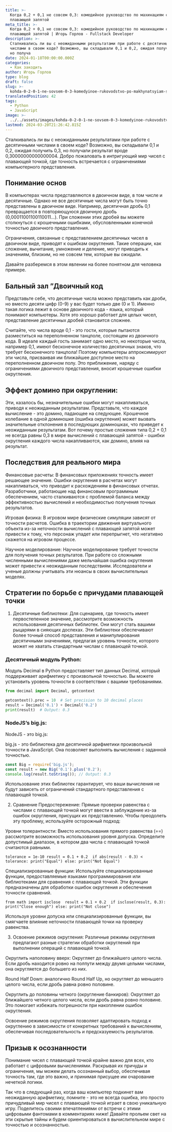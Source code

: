 ```yaml
---
title: >-
  Когда 0,2 + 0,1 не совсем 0,3: комедийное руководство по махинациям с
  плавающей запятой
meta_title: >-
  Когда 0,2 + 0,1 не совсем 0,3: комедийное руководство по махинациям с
  плавающей запятой | Игорь Горлов - Fullstack Developer
description: >-
  Сталкивались ли вы с неожиданными результатами при работе с десятичными
  числами в своем коде? Возможно, вы складывали 0,1 и 0,2, ожидая получить 0,3,
  но получа
date: 2024-01-18T00:00:00.000Z
categories:
  - Как закодить
author: Игорь Горлов
type: blog
draft: false
slug: >-
  kohda-0-2-0-1-ne-sovsem-0-3-komedyinoe-rukovodstvo-po-makhynatsyiam-s-plavaiuschei-zapiatoi
translatedPosition: 42
tags:
  - Python
  - JavaScript
image: >-
  ../../assets/images/kohda-0-2-0-1-ne-sovsem-0-3-komedyinoe-rukovodstvo-po-makhynatsyiam-s-plavaiuschei-zapiatoi-Jan-18-2024.avif
lastmod: 2024-03-20T21:26:42.815Z
---
```


Сталкивались ли вы с неожиданными результатами при работе с десятичными числами в своем коде? Возможно, вы складывали 0,1 и 0,2, ожидая получить 0,3, но получали результат вроде 0,30000000000000004. Добро пожаловать в интригующий мир чисел с плавающей точкой, где точность встречается с ограничениями компьютерного представления.

## Понимание основ

В компьютерах числа представляются в двоичном виде, в том числе и десятичные. Однако не все десятичные числа могут быть точно представлены в двоичном виде. Например, десятичная дробь 0,1 превращается в повторяющуюся двоичную дробь (0,00011001100110011…). При сложении этих дробей вы можете столкнуться с крошечными ошибками, обусловленными конечной точностью двоичного представления.

Ограничения, связанные с представлением десятичных чисел в двоичном виде, приводят к ошибкам округления. Такие операции, как сложение, вычитание, умножение и деление, могут приводить к значениям, близким, но не совсем тем, которые вы ожидали.

Давайте разберемся в этом явлении на более понятном для человека примере.

## Бальный зал ”Двоичный код

Представьте себе, что десятичные числа можно представить как дроби, но вместо десяти цифр (0-9) у вас будет только две (0 и 1). Именно такая логика лежит в основе двоичного кода - языка, который понимают компьютеры. Хотя это хорошо работает для целых чисел, представление десятичных дробей становится сложнее.

Считайте, что числа вроде 0,1 - это гости, которые пытаются разместиться на переполненном танцполе, состоящем из двоичного кода. В идеале каждый гость занимает одно место, но некоторые числа, например 0,1, имеют бесконечное количество десятичных знаков, что требует бесконечного танцпола! Поэтому компьютеры аппроксимируют эти числа, присваивая им ближайшее доступное место на переполненном двоичном полу. Это приближение, наряду с ограничениями двоичного представления, вносит крошечные ошибки округления.

## Эффект домино при округлении:

Эти, казалось бы, незначительные ошибки могут накапливаться, приводя к неожиданным результатам. Представьте, что каждое вычисление - это домино, падающее на следующее. Крошечное колебание в одной доминошке (ошибка округления) может вызвать значительные отклонения в последующих доминошках, что приведет к неожиданным результатам. Вот почему простые сложения типа 0,2 + 0,1 не всегда равны 0,3 в мире вычислений с плавающей запятой - ошибки округления каждого числа накапливаются, как домино, влияя на результат.

## Последствия для реального мира

Финансовые расчеты: В финансовых приложениях точность имеет решающее значение. Ошибки округления в расчетах могут накапливаться, что приводит к расхождениям в финансовых отчетах. Разработчики, работающие над финансовым программным обеспечением, часто сталкиваются с проблемой баланса между эффективностью вычислений и необходимостью получения точных результатов.

Игровая физика: В игровом мире физические симуляции зависят от точности расчетов. Ошибка в траектории движения виртуального объекта из-за неточности вычислений с плавающей запятой может привести к тому, что персонаж упадет или перепрыгнет, что негативно скажется на игровом процессе.

Научное моделирование: Научное моделирование требует точности для получения точных результатов. При работе со сложными численными вычислениями даже мельчайшая ошибка округления может привести к неожиданным последствиям. Исследователи и ученые должны учитывать эти нюансы в своих вычислительных моделях.

## Стратегии по борьбе с причудами плавающей точки

1. Десятичные библиотеки: Для сценариев, где точность имеет первостепенное значение, рассмотрите возможность использования десятичных библиотек. Они могут стать вашими рыцарями в сияющих доспехах. Эти библиотеки обеспечивают более точный способ представления и манипулирования десятичными значениями, предлагая уровень точности, которого может не хватать стандартным числам с плавающей точкой.

### Десятичный модуль Python:

Модуль Decimal в Python предоставляет тип данных Decimal, который поддерживает арифметику с произвольной точностью. Вы можете установить уровень точности в соответствии с вашими требованиями.

```python
from decimal import Decimal, getcontext

getcontext().prec = 10  # Set precision to 10 decimal places
result = Decimal('0.1') + Decimal('0.2')
print(result)  # Output: 0.3
```

### NodeJS’s big.js:

NodeJS - это big.js:

big.js - это библиотека для десятичной арифметики произвольной точности в JavaScript. Она позволяет выполнять вычисления с заданной точностью.

```javascript
const Big = require('big.js');
const result = new Big('0.1').plus('0.2');
console.log(result.toString()); // Output: 0.3
```

Использование этих библиотек гарантирует, что ваши вычисления не будут зависеть от ограничений стандартного представления с плавающей точкой.

2. Сравнение Предостережение: Прямые проверки равенства с числами с плавающей точкой могут ввести в заблуждение из-за ошибок округления, присущих их представлению. Чтобы преодолеть эту проблему, используйте осторожный подход:

Уровни толерантности: Вместо использования прямого равенства (==) рассмотрите возможность использования уровня допуска. Определите допустимый диапазон, в котором два числа с плавающей точкой считаются равными.

`tolerance = 1e-10 result = 0.1 + 0.2  if abs(result - 0.3) < tolerance: print("Equal") else: print("Not Equal")`

Специализированные функции: Используйте специализированные функции, предоставляемые языками программирования или библиотеками для сравнения с плавающей точкой. Эти функции предназначены для обработки ошибок округления и обеспечения точности сравнений.

`from math import isclose  result = 0.1 + 0.2  if isclose(result, 0.3): print("Close enough") else: print("Not close")`

Используя уровни допуска или специализированные функции, вы смягчаете влияние неточности плавающей точки на проверку равенства.

3. Освоение режимов округления: Различные режимы округления предлагают разные стратегии обработки округлений при выполнении операций с плавающей точкой.

Округлить наполовину вверх: Округляет до ближайшего целого числа. Если дробь находится ровно на полпути между двумя целыми числами, она округляется до большего из них.

Round Half Down: аналогично Round Half Up, но округляет до меньшего целого числа, если дробь равна ровно половине.

Округлить до половины четного (округление банкиров): Округляет до ближайшего четного целого числа, если дробь равна ровно половине. Это помогает избежать погрешности при накоплении ошибок округления.

Освоение режимов округления позволяет адаптировать подход к округлению в зависимости от конкретных требований к вычислениям, обеспечивая последовательность и предсказуемость результатов.

## Призыв к осознанности

Понимание чисел с плавающей точкой крайне важно для всех, кто работает с цифровыми вычислениями. Раскрывая их причуды и ограничения, мы можем делать осознанный выбор, обеспечивая точность там, где это важно, и принимая присущее им очарование нечеткой логики.

Так что в следующий раз, когда ваш компьютер подкинет вам неожиданную арифметику, помните - это не всегда ошибка, это просто причудливый мир чисел с плавающей точкой играет в свою уникальную игру. Поделитесь своими впечатлениями от встречи с этими цифровыми фантомами в комментариях ниже! Давайте прольем свет на эти скрытые тайны и будем ориентироваться в вычислительном мире с точностью и осознанностью.
